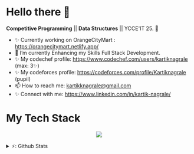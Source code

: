 # Hello there 👋

<!--
**kartnagrale/kartnagrale** is a ✨ _special_ ✨ repository because its `README.md` (this file) appears on your GitHub profile.
-->

<!--**App Development** 💻 ||--> 
**Competitive Programming** || **Data Structures** || YCCE'IT 25. 🌈    

* ✨   Currently working on OrangeCityMart : https://orangecitymart.netlify.app/
* 🌱   I’m currently Enhancing my Skills Full Stack Development.
* ✨   My codechef profile: https://www.codechef.com/users/kartiknagrale (max: 3✨)
* ✨   My codeforces profile: https://codeforces.com/profile/Kartiknagrale (pupil)
* 📫   How to reach me: kartikknagrale@gmail.com
* ✨   Connect with me: https://www.linkedin.com/in/kartik-nagrale/

# My Tech Stack
<p align="center">
  <a href="https://skillicons.dev">
    <img src="https://skillicons.dev/icons?i=cpp,c,git,java,kotlin,html,css,python,androidstudio,figma,gcp" />
  </a>
</p>

<details>
  
  <summary>⚡: Github Stats</summary>
  
  [![Kartik's GitHub stats](https://github-readme-stats-git-master-kartik-nagrales-projects.vercel.app/api?username=kartnagrale)](https://github.com/kartnagrale/github-readme-stats)
  
</details>



